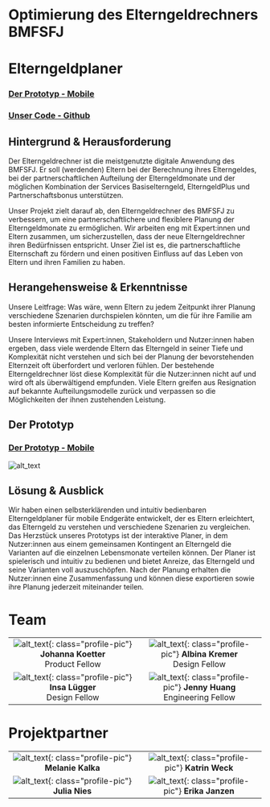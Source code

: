 # Optimierung des Elterngeldrechners BMFSFJ


# Elterngeldplaner

### [Der Prototyp - Mobile](https://elterngeldplaner.de/)
### [Unser Code - Github](https://github.com/tech4germany/elterngeldplaner)


## Hintergrund & Herausforderung

Der Elterngeldrechner ist die meistgenutzte digitale Anwendung des BMFSFJ. Er soll (werdenden) Eltern bei der Berechnung ihres Elterngeldes, bei der partnerschaftlichen Aufteilung der Elterngeldmonate und der möglichen Kombination der Services Basiselterngeld, ElterngeldPlus und Partnerschaftsbonus unterstützen. 

Unser Projekt zielt darauf ab, den Elterngeldrechner des BMFSFJ zu verbessern, um eine partnerschaftlichere und flexiblere Planung der Elterngeldmonate zu ermöglichen. Wir arbeiten eng mit Expert:innen und Eltern zusammen, um sicherzustellen, dass der neue Elterngeldrechner ihren Bedürfnissen entspricht. Unser Ziel ist es, die partnerschaftliche Elternschaft zu fördern und einen positiven Einfluss auf das Leben von Eltern und ihren Familien zu haben.


## Herangehensweise & Erkenntnisse

Unsere Leitfrage: Was wäre, wenn Eltern zu jedem Zeitpunkt ihrer Planung verschiedene Szenarien durchspielen könnten, um die für ihre Familie am besten informierte Entscheidung zu treffen?


Unsere Interviews mit Expert:innen, Stakeholdern und Nutzer:innen haben ergeben, dass viele werdende Eltern das Elterngeld in seiner Tiefe und Komplexität nicht verstehen und sich bei der Planung der bevorstehenden Elternzeit oft überfordert und verloren fühlen. Der bestehende Elterngeldrechner löst diese Komplexität für die Nutzer:innen nicht auf und wird oft als überwältigend empfunden. Viele Eltern greifen aus Resignation auf bekannte Aufteilungsmodelle zurück und verpassen so die Möglichkeiten der ihnen zustehenden Leistung.

## Der Prototyp

### [Der Prototyp - Mobile](https://elterngeldplaner.de/)




![alt_text](screenshot_1.png)



## Lösung & Ausblick

Wir haben einen selbsterklärenden und intuitiv bedienbaren Elterngeldplaner für mobile Endgeräte entwickelt, der es Eltern erleichtert, das Elterngeld zu verstehen und verschiedene Szenarien zu vergleichen. Das Herzstück unseres Prototyps ist der interaktive Planer, in dem Nutzer:innen aus einem gemeinsamen Kontingent an Elterngeld die Varianten auf die einzelnen Lebensmonate verteilen können. Der Planer ist spielerisch und intuitiv zu bedienen und bietet Anreize, das Elterngeld und seine Varianten voll auszuschöpfen. Nach der Planung erhalten die Nutzer:innen eine Zusammenfassung und können diese exportieren sowie ihre Planung jederzeit miteinander teilen.


# Team


|                         |                         |
|:-----------------------:|:-----------------------:|
| ![alt_text](Johanna_Koetter__tech4germany_Final.jpg){: class="profile-pic"} **Johanna Koetter**<br>Product Fellow | ![alt_text](Albina_Kremer_tech4germany__Final.jpg){: class="profile-pic"} **Albina Kremer**<br>Design Fellow |
| ![alt_text](Insa_Luegger__tech4germany_Final.jpg){: class="profile-pic"} **Insa Lügger**<br>Design Fellow | ![alt_text](Jenny_Huang__tech4germany_Final.jpg){: class="profile-pic"} **Jenny Huang**<br>Engineering Fellow |



# Projektpartner

|                         |                         |
|:-----------------------:|:-----------------------:|
| ![alt_text](Melanie_-__BMFSFJ_Final.jpg){: class="profile-pic"} **Melanie Kalka** | ![alt_text](Katrin_-_BMFSFj_Final.jpg){: class="profile-pic"} **Katrin Weck** |
| ![alt_text](Julia.png){: class="profile-pic"} **Julia Nies** | ![alt_text](Erika_-_BMFSFJ_Final.jpg){: class="profile-pic"} **Erika Janzen** |
